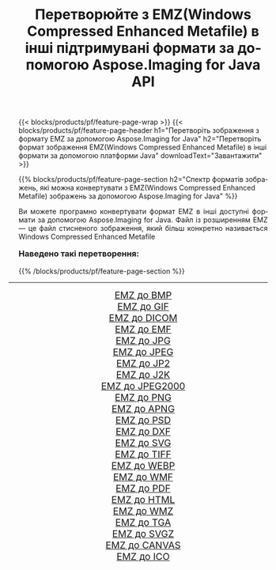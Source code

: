 ﻿---
title: Перетворюйте з EMZ(Windows Compressed Enhanced Metafile) в інші підтримувані формати за допомогою Aspose.Imaging for Java API 
weight: 3920
url: /uk/java/conversion/from/emz/ 
lang: uk
langdirlevel: 2
locales: zh-hans,ja,it,ru,de,es,fr,nl,id,lt,pl,pt,vi,tr,ko,zh-hant,ar,hi,th,sv,cs,uk,he
description: Aspose.Imaging може легко конвертувати з EMZ(Windows Compressed Enhanced Metafile) в інші формати за допомогою платформи Java
---

{{< blocks/products/pf/feature-page-wrap >}}
{{< blocks/products/pf/feature-page-header h1="Перетворіть зображення з формату EMZ за допомогою Aspose.Imaging for Java" h2="Перетворіть формат зображення EMZ(Windows Compressed Enhanced Metafile) в інші формати за допомогою платформи Java" downloadText="Завантажити" >}}


{{% blocks/products/pf/feature-page-section  h2="Спектр форматів зображень, які можна конвертувати з EMZ(Windows Compressed Enhanced Metafile) зображень за допомогою Aspose.Imaging for Java" %}}
<p align=justify>Ви можете програмно конвертувати формат EMZ в інші доступні формати за допомогою
Aspose.Imaging for Java. Файл із розширенням EMZ — це файл стисненого зображення, який більш конкретно називається Windows Compressed Enhanced Metafile</p>
<h3 style="margin-top:16px;">
Наведено такі перетворення:
</h3>
{{% /blocks/products/pf/feature-page-section %}}
<div class="container-fluid productfamilypage bg-gray">
    <div class="convertypes bg-gray agp-content section">
        <div class="container">
		<hr style="margin-left:-20px;"/>
		<div class="row other-converters" style="gap: 10px;font-size: 19px;text-align:center;">
		    <div class='col-md-3 other-converter remove-lp remove-rp'><a href="/imaging/uk/java/conversion/emz-to-bmp/" style="padding:15px;">EMZ до BMP</a></div><div class='col-md-3 other-converter remove-lp remove-rp'><a href="/imaging/uk/java/conversion/emz-to-gif/" style="padding:15px;">EMZ до GIF</a></div><div class='col-md-3 other-converter remove-lp remove-rp'><a href="/imaging/uk/java/conversion/emz-to-dicom/" style="padding:15px;">EMZ до DICOM</a></div><div class='col-md-3 other-converter remove-lp remove-rp'><a href="/imaging/uk/java/conversion/emz-to-emf/" style="padding:15px;">EMZ до EMF</a></div><div class='col-md-3 other-converter remove-lp remove-rp'><a href="/imaging/uk/java/conversion/emz-to-jpg/" style="padding:15px;">EMZ до JPG</a></div><div class='col-md-3 other-converter remove-lp remove-rp'><a href="/imaging/uk/java/conversion/emz-to-jpeg/" style="padding:15px;">EMZ до JPEG</a></div><div class='col-md-3 other-converter remove-lp remove-rp'><a href="/imaging/uk/java/conversion/emz-to-jp2/" style="padding:15px;">EMZ до JP2</a></div><div class='col-md-3 other-converter remove-lp remove-rp'><a href="/imaging/uk/java/conversion/emz-to-j2k/" style="padding:15px;">EMZ до J2K</a></div><div class='col-md-3 other-converter remove-lp remove-rp'><a href="/imaging/uk/java/conversion/emz-to-jpeg2000/" style="padding:15px;">EMZ до JPEG2000</a></div><div class='col-md-3 other-converter remove-lp remove-rp'><a href="/imaging/uk/java/conversion/emz-to-png/" style="padding:15px;">EMZ до PNG</a></div><div class='col-md-3 other-converter remove-lp remove-rp'><a href="/imaging/uk/java/conversion/emz-to-apng/" style="padding:15px;">EMZ до APNG</a></div><div class='col-md-3 other-converter remove-lp remove-rp'><a href="/imaging/uk/java/conversion/emz-to-psd/" style="padding:15px;">EMZ до PSD</a></div><div class='col-md-3 other-converter remove-lp remove-rp'><a href="/imaging/uk/java/conversion/emz-to-dxf/" style="padding:15px;">EMZ до DXF</a></div><div class='col-md-3 other-converter remove-lp remove-rp'><a href="/imaging/uk/java/conversion/emz-to-svg/" style="padding:15px;">EMZ до SVG</a></div><div class='col-md-3 other-converter remove-lp remove-rp'><a href="/imaging/uk/java/conversion/emz-to-tiff/" style="padding:15px;">EMZ до TIFF</a></div><div class='col-md-3 other-converter remove-lp remove-rp'><a href="/imaging/uk/java/conversion/emz-to-webp/" style="padding:15px;">EMZ до WEBP</a></div><div class='col-md-3 other-converter remove-lp remove-rp'><a href="/imaging/uk/java/conversion/emz-to-wmf/" style="padding:15px;">EMZ до WMF</a></div><div class='col-md-3 other-converter remove-lp remove-rp'><a href="/imaging/uk/java/conversion/emz-to-pdf/" style="padding:15px;">EMZ до PDF</a></div><div class='col-md-3 other-converter remove-lp remove-rp'><a href="/imaging/uk/java/conversion/emz-to-html/" style="padding:15px;">EMZ до HTML</a></div><div class='col-md-3 other-converter remove-lp remove-rp'><a href="/imaging/uk/java/conversion/emz-to-wmz/" style="padding:15px;">EMZ до WMZ</a></div><div class='col-md-3 other-converter remove-lp remove-rp'><a href="/imaging/uk/java/conversion/emz-to-tga/" style="padding:15px;">EMZ до TGA</a></div><div class='col-md-3 other-converter remove-lp remove-rp'><a href="/imaging/uk/java/conversion/emz-to-svgz/" style="padding:15px;">EMZ до SVGZ</a></div><div class='col-md-3 other-converter remove-lp remove-rp'><a href="/imaging/uk/java/conversion/emz-to-canvas/" style="padding:15px;">EMZ до CANVAS</a></div><div class='col-md-3 other-converter remove-lp remove-rp'><a href="/imaging/uk/java/conversion/emz-to-ico/" style="padding:15px;">EMZ до ICO</a></div>
                </div>
        </div>
    </div>
</div>
<br/>

